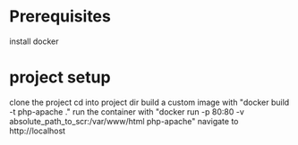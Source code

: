 # Prerequisites
install docker

# project setup

clone the project
cd into project dir
build a custom image with "docker build -t php-apache ."
run the container with "docker run -p 80:80 -v absolute_path_to_scr:/var/www/html php-apache"
navigate to http://localhost